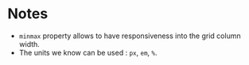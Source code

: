 # Notes

- `minmax` property allows to have responsiveness into the grid column width.
- The units we know can be used : `px`, `em`, `%`.
